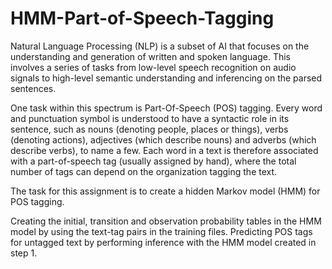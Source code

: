 # HMM-Part-of-Speech-Tagging

Natural Language Processing (NLP) is a subset of AI that focuses on the understanding and generation of written and spoken language. This involves a series of tasks from low-level speech recognition on audio signals to high-level semantic understanding and inferencing on the parsed sentences.

One task within this spectrum is Part-Of-Speech (POS) tagging. Every word and punctuation symbol is understood to have a syntactic role in its sentence, such as nouns (denoting people, places or things), verbs (denoting actions), adjectives (which describe nouns) and adverbs (which describe verbs), to name a few. Each word in a text is therefore associated with a part-of-speech tag (usually assigned by hand), where the total number of tags can depend on the organization tagging the text.

The task for this assignment is to create a hidden Markov model (HMM) for POS tagging.

Creating the initial, transition and observation probability tables in the HMM model by using the text-tag pairs in the training files.
Predicting POS tags for untagged text by performing inference with the HMM model created in step 1. 
